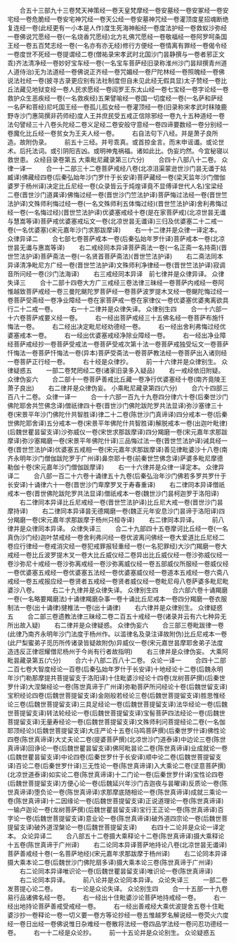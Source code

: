 <!-- { "loadSidebar": true } -->
　　合五十三部九十三卷梵天神策经一卷天皇梵摩经一卷安墓经一卷安冢经一卷安宅经一卷危脆经一卷安宅神咒经一卷天公经一卷安墓神咒经一卷灌顶度星招魂断绝复连经一卷(此经更有一小本是人作)度生死海神船经一卷度法护经一卷救蚁沙弥经一卷佛说咒愿经一卷(一名烧香咒愿经)北方礼佛咒愿经一卷敬福经一卷阿罗呵条国王经一卷五百梵志经一卷(一名亦有亦无经)修行方便经一卷情离有罪经一卷偈令经一卷度世不死经一卷提谓经二卷(僧祐录宋孝武时北国沙门昙静撰与一卷者邪正文乖)齐法清净经一卷妙好宝车经一卷(一名宝车菩萨经旧录称淮州沙门昙辩撰青州道人道侍治)无为法道经一卷佛说正齐经一卷咒媚经一卷尸陀林经一卷照魄经一卷佛说法社经一卷(披寻古录更应别有法社制度但自未见此经无假具显)太子赞经一卷比丘法藏见地狱变经一卷人民求愿经一卷阎罗王东太山经一卷七宝经一卷字论经一卷救护众生恶疾经一卷(一名救疾经)五果譬喻经一卷国一切度经一卷(一名萨和萨经一名萨和菩经)尼吒国王经一卷孤儿孤女经一卷灌顶经一卷(旧录称宋孝武时秣陵鹿野寺沙门惠简撰非药师经)度人王并庶民受五戒正信除邪经一卷九十五种道经一卷法句譬经三十八卷头陀经二卷义足经二卷安般守意经一卷四谛要数经一卷分别经一卷魔化比丘经一卷贫女为王夫人经一卷。
　　右自法句下八经。并是萧子良所造。故附伪录。
　　前五十三经。并号乖真。或首掠金言。而末申谣谶。或论世术。后托法词。或引阴阳吉凶。或明神鬼祸福。诸如此比。伪妄灼然。今宜秘寝以救世患。
众经目录卷第五
大乘毗尼藏录第三(六分)
　　合四十八部八十二卷。
众律一译一
　　合一十二部三十二卷菩萨戒经八卷(北凉沮渠蒙逊世沙门昙无谶于姑臧译)佛藏经四卷(后秦弘始年沙门罗什于长安译)菩萨藏经一卷(梁天监年沙门僧伽婆罗于杨州译)决定比丘尼经一卷(众录皆云于炖煌译竟不显傅译世代人名)宝梁经二卷(晋世沙门道龚译)佛悔过经一卷(晋世沙门竺法护译)菩萨悔过法经一卷(晋世竺法护译)文殊师利悔过经一卷(一名文殊师利五体悔过经)(晋世竺法护译)舍利弗悔过经一卷(一名悔过经)(晋世竺法护译)优婆塞戒经十卷(是在家菩萨戒)(北凉世昙无谶与慧嵩等译)菩萨戒优婆塞戒坛文一卷(北凉世昙无谶译)三归及优婆塞二十二戒一卷(一名优婆塞)(宋元嘉年沙门求那跋摩译)
　　右一十二律并是众律一译定本。
众律异译二
　　合七部七卷菩萨戒本一卷(后秦弘始年罗什译)菩萨戒本一卷(北凉世昙无谶与惠嵩等译)
　　右二戒经同本异译菩萨斋法一卷(一名正斋一名持斋)(晋世竺法护译)菩萨斋法一卷(一名贤首菩萨斋法)(晋世竺法护译)
　　右二斋法同本异译清净毗尼方广经一卷(晋世竺法护译)文殊师利净律经一卷(晋世竺法护译)寂调音所问经一卷(沙门法海译)
　　右三戒经同本异译　前七律并是众律异译。
众律失译三
　　合十二部十四卷大方广三戒经三卷法律三昧经一卷菩萨内戒经一卷阿惟越致菩萨戒经一卷三曼陀颰陀罗菩萨经一卷菩萨波罗提木叉经一卷颰陀悔过经一卷菩萨受斋经一卷净业障经一卷在家菩萨戒一卷在家律仪一卷优婆塞优婆夷离欲具行二十二戒一卷。
　　右一十二律并是众律失译。
众律别生四
　　合一十六部一十六卷菩萨戒要义经一卷。
　　右一经出菩萨戒经三十五佛名经一卷菩萨布施忏悔法一卷。
　　右二经出决定毗尼经劝德经一卷。
　　右一经出舍利弗悔过经优婆塞戒本一卷。
　　右一经出优婆塞戒经净除业障经一卷。
　　右一经出净业障经菩萨戒经抄一卷菩萨受戒法一卷菩萨受戒次第十法一卷菩萨戒独受坛文一卷菩萨忏悔法一卷菩萨忏悔法一卷(异本)菩萨受斋法一卷菩萨教法经一卷菩萨出入诸则经一卷菩萨正行经一卷。
　　右十经是众律抄。
　　前一十六律并是众律别生。
众律疑惑五
　　一部二卷梵罔经二卷(诸家旧录多入疑品)
　　右一戒经依旧附疑。
众律伪妄六
　　合二部十一卷菩萨善戒比丘藏一卷净行优婆塞经十卷(南齐竟陵王萧子良出)
　　右二律并是众律伪妄。
小乘毗尼藏录第四(六分)
　　合六十四部三百八十二卷。
众律一译一
　　合一十六部一百九十九卷四分律六十卷(后秦世沙门佛陀耶舍共竺佛念译)僧祇律四十卷(晋世沙门佛陀跋陀罗共法显译)弥沙塞律三十卷(宋景平年沙门佛陀什共智胜译)律二十二卷(陈世沙门真谛译)四分戒本一卷(后秦世佛陀耶舍译)五分戒本一卷(宋景平年佛陀什共智胜译)解脱戒本一卷(出迦叶毗律)(后魏世瞿昙留支译)沙弥威仪一卷(宋世求那跋摩译)四分羯磨一卷(宋元嘉年求那跋摩译)弥沙塞羯磨一卷(宋景平年佛陀什译)三品悔过法一卷(晋世竺法护译)诫具经一卷(晋世竺法护译)优婆塞五戒相一卷(宋元嘉年求那跋摩译)善见律毗婆沙十八卷(南齐永明年沙门僧伽跋陀罗于广州译)鼻奈耶十卷(前秦世竺佛念译)萨婆多毗尼摩德勒伽十卷(宋元嘉年沙门僧伽跋摩译)
　　右一十六律并是众律一译定本。
众律异译二
　　合八部一百二十六卷十诵律五十九卷(后秦弘治年沙门佛若多罗共罗什于长安译)十诵律六十一卷(晋世沙门卑摩罗叉于寿春重译)
　　右二律同本异译僧祇戒本一卷(晋世佛陀跋陀罗共法显译)僧祇戒本一卷(魏世沙门昙柯迦罗于洛阳译)
　　右二律同本异译比丘尼戒经一卷(晋世竺法护译)比丘尼大戒一卷(晋世沙门昙摩持译)
　　右二律同本异译昙无德羯磨一卷(魏正元年安息沙门昙谛于洛阳译)四分羯磨一卷(宋元嘉年求那跋摩于杨州只桓寺译)
　　右二律同本异译。
　　前八律并是众律同本异译。
众律失译三
　　合二十九部四十五卷摩诃比丘经一卷(一名真伪沙门经)迦叶禁戒经一卷舍利弗问经一卷优波离问佛经一卷大爱道比丘尼经二卷应行律经一卷戒消灾经一卷犯戒罪报轻重经一卷(一名犯罪经)大沙门羯磨一卷大戒经一卷比丘波罗提木叉一卷大比丘威仪经二卷异出比丘威仪经一卷沙弥威仪经一卷沙弥尼十戒经一卷沙弥离戒经一卷沙弥离威仪经一卷五部威仪所服经一卷威仪经一卷优婆塞五戒经一卷优婆塞五法经一卷优婆塞威仪经一卷道本五戒经一卷六斋八戒经一卷五戒报应经一卷贤者五戒经一卷贤者威仪经一卷毗尼母八卷萨婆多毗尼毗婆沙八卷。
　　右二十九律并是众律失译。
众律别生四
　　合六部六卷十诵羯磨一卷(一名略要羯磨法)十诵律羯磨杂事一卷十诵比丘尼戒本一卷四分羯磨一卷衣服制法一卷(出十诵律)揵椎法一卷(出十诵律)
　　右六律并是众律别生。
众律疑惑五
　　合二部三卷遗教法律三昧经二卷二百五十戒经一卷(诸录并云有六七种异无所出故入疑)
　　右二律并是众律疑惑。
众律伪妄六
　　合三部三卷毗跋律一卷(此律乃南齐永明年沙门法度于杨州作。以滥律名及录注译故附伪)比丘尼戒本一卷(此尸梨蜜弟子觅历所传诸录皆疑故附伪)异威仪一卷(宋元嘉世昙摩耶舍弟子法度造违反正律诳耀僧尼杨州于今尚有行者故指明)
　　右三律并是众律伪妄。
大乘阿毗昙藏录第五(六分)
　　合六十八部二百八十二卷。
众论一译一
　　合四十二部二百七卷大智度经论一百卷(后秦弘始年罗什于长安译)十地经论十二卷(后魏永明年沙门勒那摩提共菩提留支于洛阳译)十住毗婆沙经论十四卷(龙树菩萨撰)(后秦世罗什译)大涅槃经论一卷(陈世真谛于广州译)弥勒菩萨所问经论十卷(后魏世留支译)宝积经论四卷(后魏世菩提留支译)金刚般若经论三卷(后魏世菩提留支译)胜思惟经论三卷(后魏世菩提留支译)三具足经论一卷(后魏世菩提留支译)法华经论一卷(后魏世菩提留支译)转法轮经论一卷(后魏世菩提留支译)宝髻菩萨四法经论一卷(后魏世菩提留支译)无量寿经论一卷(后魏世菩提留支译)文殊师利问菩提经论二卷(一名伽耶顶经论)(后魏世菩提留支译)大庄严论十五卷(马鸣菩萨撰)(后秦世罗什译)佛性论四卷(陈世真谛译)大丈夫论二卷(提婆菩萨撰)(北凉世沙门道泰译)中边论三卷(陈世真谛译)回诤论一卷(后魏世瞿昙留支译)佛阿毗昙论二卷(陈世真谛译)业成就论一卷(后魏世瞿昙留支译)中论四卷(后秦世罗什于长安译)顺中论二卷(后魏世菩提留支译)百论二卷(后秦世罗什译)三无性论一卷(陈世真谛译)入大乘论二卷(坚意菩萨撰)(北凉世道泰译)如实论二卷(陈世真谛译)十二门论一卷(后秦世罗什译)宝性论四卷(后魏世菩提留支译)方便心论一卷(后魏延兴年沙门吉迦夜与昙曜译)反质论一卷(陈世真谛译)堕负论一卷(陈世真谛译)求那摩底随相论一卷(陈世真谛译)成就三乘论一卷(陈世真谛译)十二因缘论一卷(后魏世菩提留支译)正说道理论一卷(陈世真谛译)一输卢迦论一卷(龙树菩萨撰)(后魏世瞿昙留支译)宝行王正论一卷(陈世真谛译)百字论一卷(后魏世菩提留支译)意业论一卷(陈世真谛译)破外道四宗论一卷(后魏世菩提留支译)破外道涅槃论一卷(后魏世菩提留支译)
　　右四十二论并是众论一译定本。
众论异译二
　　合八部五十二卷摄大乘释论十二卷(陈世真谛译)摄大乘释论十五卷(陈世真谛于广州译)
　　右二论同本异译菩萨地持论八卷(北凉世昙无谶译)菩萨善戒经十卷(一名菩萨地经)(宋元嘉年求那跋摩于杨州译)
　　右二论同本异译摄大乘本论二卷(后魏世沙门佛陀扇多译)摄大乘本论三卷(陈世真谛于广州译)
　　右二论同本异译唯识论一卷(后魏世瞿昙留支译)唯识论一卷(陈世真谛译)
　　右二论同本异译。
　　前八论并是众论同本异译。
众论失译三
　　一部二卷发菩提心论二卷。
　　右一论是众论失译。
众论别生四
　　合一十五部一十九卷易行品诸佛名经一卷。
　　右一经出十住毗婆沙论菩萨地持戒经一卷。
　　右一经出地持论菩萨善戒受戒经一卷。
　　右一经出善戒经大乘优波提舍五卷十住毗婆沙抄一卷释论一卷一切义要一卷方等论抄经一卷五惟越罗名解说经一卷荧火六度经一卷日出经一卷佛说惟日杂难经一卷散将法经一卷四品学法经一卷问忍功德经一卷。
　　右一十二经是众论抄。
　　前一十五论并是众论别生。
众论疑惑五
